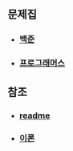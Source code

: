 ## 문제집

* ### [백준](./src/문제집/backjoon)
* ### [프로그래머스](./src/문제집/프로그래머스)
  
## 참조

* ### [readme](./src/Java%EA%B3%B5%EB%B6%80/readmd.MD)

* ### [이론](./src/이론/readme.MD)